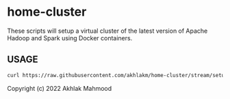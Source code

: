 # home-cluster
These scripts will setup a virtual cluster of the latest version of Apache Hadoop and Spark using Docker containers. 

## USAGE

```sh
curl https://raw.githubusercontent.com/akhlakm/home-cluster/stream/setup.sh | sudo bash
```

Copyright (c) 2022 Akhlak Mahmood
